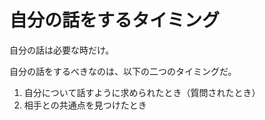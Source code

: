 # 自分の話をするタイミング

自分の話は必要な時だけ。

自分の話をするべきなのは、以下の二つのタイミングだ。

1. 自分について話すように求められたとき（質問されたとき）
2. 相手との共通点を見つけたとき
